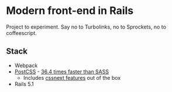 # Modern front-end in Rails

Project to experiment. Say no to Turbolinks, no to Sprockets, no to coffeescript.

## Stack

* Webpack
* [PostCSS](http://postcss.org) - [36.4 times faster than SASS](https://github.com/postcss/benchmark)
    * Includes [cssnext features](http://cssnext.io/features/) out of the box
* Rails 5.1
